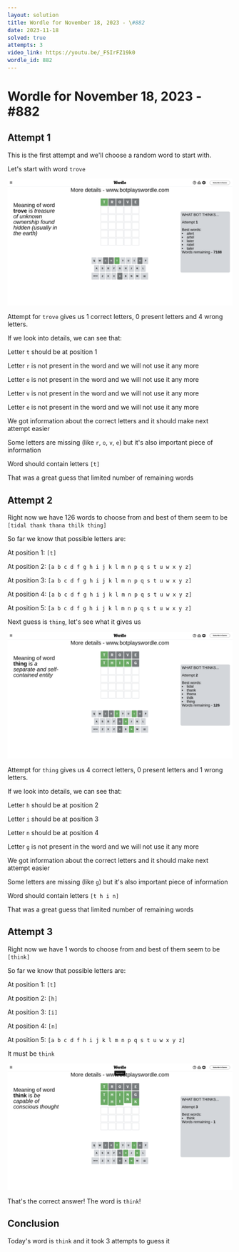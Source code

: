 ```yaml
---
layout: solution
title: Wordle for November 18, 2023 - \#882
date: 2023-11-18
solved: true
attempts: 3
video_link: https://youtu.be/_FSIrFZ19k0
wordle_id: 882
---
```


# Wordle for November 18, 2023 - \#882

## Attempt 1

This is the first attempt and we'll choose a random word to start with.

Let's start with word `trove`

![Attempt 1](2023-11-18/attempt-1.png)

Attempt for `trove` gives us 1 correct letters, 0 present letters and 4 wrong letters.

If we look into details, we can see that:

Letter `t` should be at position 1

Letter `r` is not present in the word and we will not use it any more

Letter `o` is not present in the word and we will not use it any more

Letter `v` is not present in the word and we will not use it any more

Letter `e` is not present in the word and we will not use it any more

We got information about the correct letters and it should make next attempt easier

Some letters are missing (like `r`, `o`, `v`, `e`) but it's also important piece of information

Word should contain letters `[t]`

That was a great guess that limited number of remaining words



## Attempt 2

Right now we have 126 words to choose from and best of them seem to be `[tidal thank thana thilk thing]`

So far we know that possible letters are:

At position 1: `[t]`

At position 2: `[a b c d f g h i j k l m n p q s t u w x y z]`

At position 3: `[a b c d f g h i j k l m n p q s t u w x y z]`

At position 4: `[a b c d f g h i j k l m n p q s t u w x y z]`

At position 5: `[a b c d f g h i j k l m n p q s t u w x y z]`

Next guess is `thing`, let's see what it gives us

![Attempt 2](2023-11-18/attempt-2.png)

Attempt for `thing` gives us 4 correct letters, 0 present letters and 1 wrong letters.

If we look into details, we can see that:

Letter `h` should be at position 2

Letter `i` should be at position 3

Letter `n` should be at position 4

Letter `g` is not present in the word and we will not use it any more

We got information about the correct letters and it should make next attempt easier

Some letters are missing (like `g`) but it's also important piece of information

Word should contain letters `[t h i n]`

That was a great guess that limited number of remaining words



## Attempt 3

Right now we have 1 words to choose from and best of them seem to be `[think]`

So far we know that possible letters are:

At position 1: `[t]`

At position 2: `[h]`

At position 3: `[i]`

At position 4: `[n]`

At position 5: `[a b c d f h i j k l m n p q s t u w x y z]`

It must be `think`

![Attempt 3](2023-11-18/attempt-3.png)

That's the correct answer! The word is `think`!

## Conclusion

Today's word is `think` and it took 3 attempts to guess it

